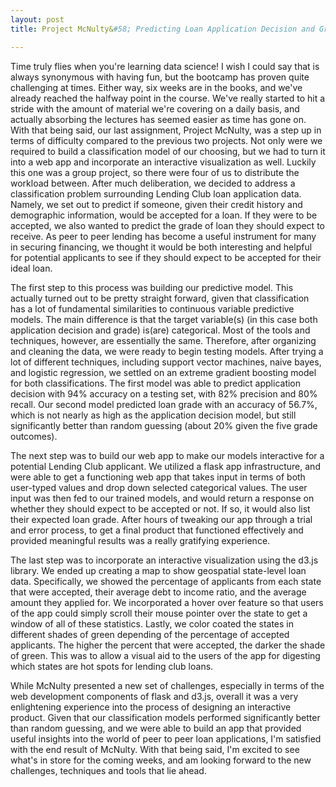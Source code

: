 ```yaml
---
layout: post
title: Project McNulty&#58; Predicting Loan Application Decision and Grade

---
```


Time truly flies when you're learning data science! I wish I could say that is always synonymous with having fun, but the bootcamp has proven quite challenging at times. Either way, six weeks are in the books, and we've already reached the halfway point in the course. We've really started to hit a stride with the amount of material we're covering on a daily basis, and actually absorbing the lectures has seemed easier as time has gone on. With that being said, our last assignment, Project McNulty, was a step up in terms of difficulty compared to the previous two projects. Not only were we required to build a classification model of our choosing, but we had to turn it into a web app and incorporate an interactive visualization as well. Luckily this one was a group project, so there were four of us to distribute the workload between. After much deliberation, we decided to address a classification problem surrounding Lending Club loan application data. Namely, we set out to predict if someone, given their credit history and demographic information, would be accepted for a loan. If they were to be accepted, we also wanted to predict the grade of loan they should expect to receive. As peer to peer lending has become a useful instrument for many in securing financing, we thought it would be both interesting and helpful for potential applicants to see if they should expect to be accepted for their ideal loan.

The first step to this process was building our predictive model. This actually turned out to be pretty straight forward, given that classification has a lot of fundamental similarities to continuous variable predictive models. The main difference is that the target variable(s) (in this case both application decision and grade) is(are) categorical. Most of the tools and techniques, however, are essentially the same. Therefore, after organizing and cleaning the data, we were ready to begin testing models. After trying a lot of different techniques, including support vector machines, naive bayes, and logistic regression, we settled on an extreme gradient boosting model for both classifications. The first model was able to predict application decision with 94% accuracy on a testing set, with 82% precision and 80% recall. Our second model predicted loan grade with an accuracy of 56.7%, which is not nearly as high as the application decision model, but still significantly better than random guessing (about 20% given the five grade outcomes).

The next step was to build our web app to make our models interactive for a potential Lending Club applicant. We utilized a flask app infrastructure, and were able to get a functioning web app that takes input in terms of both user-typed values and drop down selected categorical values. The user input was then fed to our trained models, and would return a response on whether they should expect to be accepted or not. If so, it would also list their expected loan grade. After hours of tweaking our app through a trial and error process, to get a final product that functioned effectively and provided meaningful results was a really gratifying experience.

The last step was to incorporate an interactive visualization using the d3.js library. We ended up creating a map to show geospatial state-level loan data. Specifically, we showed the percentage of applicants from each state that were accepted, their average debt to income ratio, and the average amount they applied for. We incorporated a hover over feature so that users of the app could simply scroll their mouse pointer over the state to get a window of all of these statistics. Lastly, we color coated the states in different shades of green depending of the percentage of accepted applicants. The higher the percent that were accepted, the darker the shade of green. This was to allow a visual aid to the users of the app for digesting which states are hot spots for lending club loans.

While McNulty presented a new set of challenges, especially in terms of the web development components of flask and d3.js, overall it was a very enlightening experience into the process of designing an interactive product. Given that our classification models performed significantly better than random guessing, and we were able to build an app that provided useful insights into the world of peer to peer loan applications, I'm satisfied with the end result of McNulty. With that being said, I'm excited to see what's in store for the coming weeks, and am looking forward to the new challenges, techniques and tools that lie ahead.